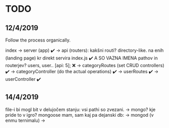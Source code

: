 # TODO

## 12/4/2019
Follow the process organically. 

index 
-> server (app) ✔️
-> api (routers): kakšni routi? directory-like. na enih (landing page) kr direkt servira index.js ✔️
    A SO VAZNA IMENA pathov in routerjev? users, user.. [api: 5]; ❌
-> categoryRoutes (set CRUD controllers) ✔️
    -> categoryController (do the actual operations) ✔️
-> userRoutes ✔️
    -> userController ✔️

## 14/4/2019

file-i bi mogl bit v delujočem stanju: vsi pathi so zvezani.
-> mongo? kje pride to v igro? mongoose mam, sam kaj pa dejanski db:
  -> mongod (v enmu ternimalu)
  ->


